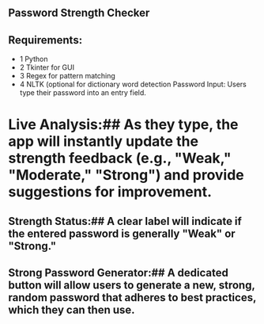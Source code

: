 ## Password Strength Checker
## Requirements:
 * 1 Python 
 * 2 Tkinter for GUI 
 * 3 Regex for pattern matching    
 * 4 NLTK (optional for dictionary word detection Password Input: Users type their password into an entry field.

# Live Analysis:## As they type, the app will instantly update the strength feedback (e.g., "Weak," "Moderate," "Strong") and provide suggestions for improvement.
## Strength Status:## A clear label will indicate if the entered password is generally "Weak" or "Strong."
## Strong Password Generator:## A dedicated button will allow users to generate a new, strong, random password that adheres to best practices, which they can then use.
